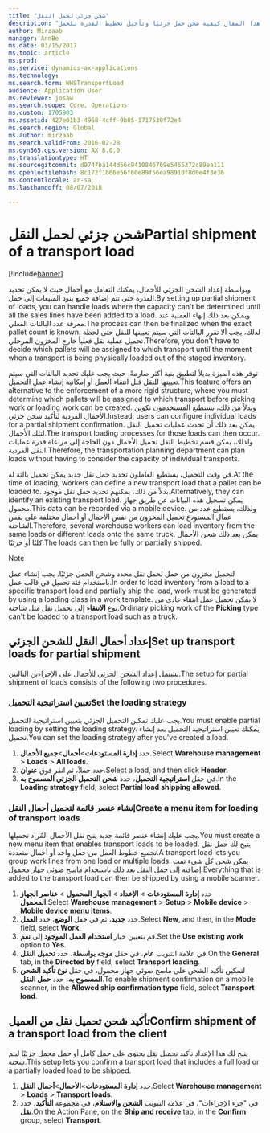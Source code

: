 ```yaml
---
title: "شحن جزئي لحمل النقل"
description: "يشرح هذا المقال كيفية شحن حمل جزئيًا وتأجيل تخطيط القدرة للحمل."
author: Mirzaab
manager: AnnBe
ms.date: 03/15/2017
ms.topic: article
ms.prod: 
ms.service: dynamics-ax-applications
ms.technology: 
ms.search.form: WHSTransportLoad
audience: Application User
ms.reviewer: josaw
ms.search.scope: Core, Operations
ms.custom: 1705903
ms.assetid: 427e01b3-4968-4cff-9b85-1717530f72e4
ms.search.region: Global
ms.author: mirzaab
ms.search.validFrom: 2016-02-28
ms.dyn365.ops.version: AX 8.0.0
ms.translationtype: HT
ms.sourcegitcommit: d9747ba144d56c9410846769e5465372c89ea111
ms.openlocfilehash: 8c172f1b66e56f60e89f56ea98910f8d0e4f3e36
ms.contentlocale: ar-sa
ms.lasthandoff: 08/07/2018

---
```


# <a name="partial-shipment-of-a-transport-load"></a><span data-ttu-id="93d68-103">شحن جزئي لحمل النقل</span><span class="sxs-lookup"><span data-stu-id="93d68-103">Partial shipment of a transport load</span></span>

[!include[banner](../includes/banner.md)]

<span data-ttu-id="93d68-104">وبواسطة إعداد الشحن الجزئي للأحمال، يمكنك التعامل مع أحمال حيث لا يمكن تحديد القدرة حتى تتم إضافة جميع بنود المبيعات إلى حمل.</span><span class="sxs-lookup"><span data-stu-id="93d68-104">By setting up partial shipment of loads, you can handle loads where the capacity can't be determined until all the sales lines have been added to a load.</span></span> <span data-ttu-id="93d68-105">ويمكن بعد ذلك إنهاء العملية عند معرفة عدد البالتات الفعلي.</span><span class="sxs-lookup"><span data-stu-id="93d68-105">The process can then be finalized when the exact pallet count is known.</span></span> <span data-ttu-id="93d68-106">لذلك، يجب ألا تقرر البالتات التي سيتم تعيينها للنقل حتى لحظة تحميل عملية نقل فعلياً خارج المخزون المرحلي.</span><span class="sxs-lookup"><span data-stu-id="93d68-106">Therefore, you don't have to decide which pallets will be assigned to which transport until the moment when a transport is being physically loaded out of the staged inventory.</span></span>

<span data-ttu-id="93d68-107">توفر هذه الميزة بديلاً لتطبيق بنية أكثر صارمةً، حيث يجب عليك تحديد البالتات التي سيتم تعيينها للنقل قبل انتقاء العمل أو إمكانية إنشاء عمل التحميل.</span><span class="sxs-lookup"><span data-stu-id="93d68-107">This feature offers an alternative to the enforcement of a more rigid structure, where you must determine which pallets will be assigned to which transport before picking work or loading work can be created.</span></span> <span data-ttu-id="93d68-108">وبدلاً من ذلك، يستطيع المستخدمون تكوين الأحمال الفردية لتأكيد شحن جزئي.</span><span class="sxs-lookup"><span data-stu-id="93d68-108">Instead, users can configure individual loads for a partial shipment confirmation.</span></span> <span data-ttu-id="93d68-109">يمكن بعد ذلك أن تحدث عمليات تحميل النقل لتلك الأحمال.</span><span class="sxs-lookup"><span data-stu-id="93d68-109">The transport loading processes for those loads can then occur.</span></span> <span data-ttu-id="93d68-110">ولذلك، يمكن قسم تخطيط النقل تحميل الأحمال دون الحاجة إلى مراعاة قدرة عمليات النقل الفردية.</span><span class="sxs-lookup"><span data-stu-id="93d68-110">Therefore, the transportation planning department can plan loads without having to consider the capacity of individual transports.</span></span>

<span data-ttu-id="93d68-111">في وقت التحميل، يستطيع العاملون تحديد حمل نقل جديد يمكن تحميل بالتة له.</span><span class="sxs-lookup"><span data-stu-id="93d68-111">At the time of loading, workers can define a new transport load that a pallet can be loaded to.</span></span> <span data-ttu-id="93d68-112">بدلاً من ذلك، يمكنهم تحديد حمل نقل موجود.</span><span class="sxs-lookup"><span data-stu-id="93d68-112">Alternatively, they can identify an existing transport load.</span></span> <span data-ttu-id="93d68-113">يمكن تسجيل هذه البيانات عن طريق جهاز محمول.</span><span class="sxs-lookup"><span data-stu-id="93d68-113">This data can be recorded via a mobile device.</span></span> <span data-ttu-id="93d68-114">ولذلك، يستطيع عدد من عمال المستودع تحميل المخزون من نفس الأحمال أو أحمال مختلفة على نفس الشاحنة.</span><span class="sxs-lookup"><span data-stu-id="93d68-114">Therefore, several warehouse workers can load inventory from the same loads or different loads onto the same truck.</span></span> <span data-ttu-id="93d68-115">يمكن بعد ذلك شحن الأحمال كليًا أو جزئيًا.</span><span class="sxs-lookup"><span data-stu-id="93d68-115">The loads can then be fully or partially shipped.</span></span>

> [!NOTE] 
> <span data-ttu-id="93d68-116">لتحميل مخزون من حمل لحمل نقل محدد وشحن الحمل جزئيًا، يجب إنشاء عمل باستخدام فئة تحميل في قالب عمل.</span><span class="sxs-lookup"><span data-stu-id="93d68-116">In order to load inventory from a load to a specific transport load and partially ship the load, work must be generated by using a loading class in a work template.</span></span> <span data-ttu-id="93d68-117">لا يمكن تحميل عمل انتقاء عادي من نوع **الانتقاء** إلى تحميل نقل مثل شاحنة.</span><span class="sxs-lookup"><span data-stu-id="93d68-117">Ordinary picking work of the **Picking** type can't be loaded to a transport load such as a truck.</span></span>

## <a name="set-up-transport-loads-for-partial-shipment"></a><span data-ttu-id="93d68-118">إعداد أحمال النقل للشحن الجزئي</span><span class="sxs-lookup"><span data-stu-id="93d68-118">Set up transport loads for partial shipment</span></span>

<span data-ttu-id="93d68-119">يشتمل إعداد الشحن الجزئي للأحمال على الإجراءين التاليين.</span><span class="sxs-lookup"><span data-stu-id="93d68-119">The setup for partial shipment of loads consists of the following two procedures.</span></span>

### <a name="set-the-loading-strategy"></a><span data-ttu-id="93d68-120">تعيين استراتيجية التحميل</span><span class="sxs-lookup"><span data-stu-id="93d68-120">Set the loading strategy</span></span>

<span data-ttu-id="93d68-121">يجب عليك تمكين التحميل الجزئي بتعيين استراتيجية التحميل.</span><span class="sxs-lookup"><span data-stu-id="93d68-121">You must enable partial loading by setting the loading strategy.</span></span> <span data-ttu-id="93d68-122">يمكنك تعيين استراتيجية التحميل بعد إنشاء تحميل.</span><span class="sxs-lookup"><span data-stu-id="93d68-122">You can set the loading strategy after you've created a load.</span></span>

1. <span data-ttu-id="93d68-123">حدد **إدارة المستودعات**\>**أحمال**\>**جميع الأحمال**.</span><span class="sxs-lookup"><span data-stu-id="93d68-123">Select **Warehouse management** \> **Loads** \> **All loads**.</span></span>
2. <span data-ttu-id="93d68-124">حدد حملاً، ثم انقر فوق **عنوان**.</span><span class="sxs-lookup"><span data-stu-id="93d68-124">Select a load, and then click **Header**.</span></span>
3. <span data-ttu-id="93d68-125">في حقل **استراتيجية التحميل**، حدد **شحن التحميل الجزئي المسموح به**.</span><span class="sxs-lookup"><span data-stu-id="93d68-125">In the **Loading strategy** field, select **Partial load shipping allowed**.</span></span>

### <a name="create-a-menu-item-for-loading-of-transport-loads"></a><span data-ttu-id="93d68-126">إنشاء عنصر قائمة لتحميل أحمال النقل</span><span class="sxs-lookup"><span data-stu-id="93d68-126">Create a menu item for loading of transport loads</span></span>

<span data-ttu-id="93d68-127">يجب عليك إنشاء عنصر قائمة جديد يتيح نقل الأحمال المُراد تحميلها.</span><span class="sxs-lookup"><span data-stu-id="93d68-127">You must create a new menu item that enables transport loads to be loaded.</span></span> <span data-ttu-id="93d68-128">يتيح لك حمل نقل تجميع خطوط العمل من حمل واحد أو أحمال متعددة.</span><span class="sxs-lookup"><span data-stu-id="93d68-128">A transport load lets you group work lines from one load or multiple loads.</span></span> <span data-ttu-id="93d68-129">يمكن شحن كل شيء تمت إضافته إلى حمل النقل بعد ذلك باستخدام ماسح ضوئي جهاز محمول.</span><span class="sxs-lookup"><span data-stu-id="93d68-129">Everything that is added to the transport load can then be shipped by using a mobile scanner.</span></span>

1. <span data-ttu-id="93d68-130">حدد **إدارة المستودعات** \> **الإعداد** \> **الجهاز المحمول** \> **عناصر الجهاز المحمول**.</span><span class="sxs-lookup"><span data-stu-id="93d68-130">Select **Warehouse management** \> **Setup** \> **Mobile device** \> **Mobile device menu items**.</span></span>
2. <span data-ttu-id="93d68-131">حدد **جديد**، ثم في حقل **الوضع**، حدد **العمل**.</span><span class="sxs-lookup"><span data-stu-id="93d68-131">Select **New**, and then, in the **Mode** field, select **Work**.</span></span>
3. <span data-ttu-id="93d68-132">قم بتعيين خيار **استخدام العمل الموجود** إلى **نعم**.</span><span class="sxs-lookup"><span data-stu-id="93d68-132">Set the **Use existing work** option to **Yes**.</span></span>
4. <span data-ttu-id="93d68-133">في علامة التبويب **عام**، في حقل **موجه بواسطة**، حدد **تحميل النقل**.</span><span class="sxs-lookup"><span data-stu-id="93d68-133">On the **General** tab, in the **Directed by** field, select **Transport loading**.</span></span>
5. <span data-ttu-id="93d68-134">لتمكين تأكيد الشحن على ماسح ضوئي جهاز محمول، في حقل **نوع تأكيد الشحن المسموح به**، حدد **حمل النقل**.</span><span class="sxs-lookup"><span data-stu-id="93d68-134">To enable shipment confirmation on a mobile scanner, in the **Allowed ship confirmation type** field, select **Transport load**.</span></span>

## <a name="confirm-shipment-of-a-transport-load-from-the-client"></a><span data-ttu-id="93d68-135">تأكيد شحن تحميل نقل من العميل</span><span class="sxs-lookup"><span data-stu-id="93d68-135">Confirm shipment of a transport load from the client</span></span>

<span data-ttu-id="93d68-136">يتيح لك هذا الإعداد تأكيد تحميل نقل يحتوي على حمل كامل أو حمل محمل جزئيًا ليتم شحنه.</span><span class="sxs-lookup"><span data-stu-id="93d68-136">This setup lets you confirm a transport load that includes a full load or a partially loaded load to be shipped.</span></span>

1. <span data-ttu-id="93d68-137">حدد **إدارة المستودعات**\>**الأحمال**\>**أحمال النقل**.</span><span class="sxs-lookup"><span data-stu-id="93d68-137">Select **Warehouse management** \> **Loads** \> **Transport loads**.</span></span>
2. <span data-ttu-id="93d68-138">في "جزء الإجراءات"، في علامة التبويب **الشحن والاستلام‬**، في مجموعة **التأكيد**، حدد **نقل**.</span><span class="sxs-lookup"><span data-stu-id="93d68-138">On the Action Pane, on the **Ship and receive** tab, in the **Confirm** group, select **Transport**.</span></span>

